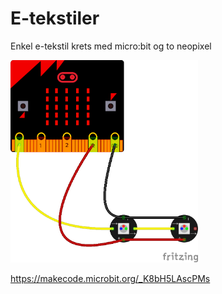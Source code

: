 # E-tekstiler

Enkel e-tekstil krets med micro:bit og to neopixel

<img src="https://github.com/udirbetalab/E-tekstiler/blob/master/microbit_2neopixel_bb.png" width="300">

https://makecode.microbit.org/_K8bH5LAscPMs

